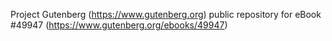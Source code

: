 Project Gutenberg (https://www.gutenberg.org) public repository for eBook #49947 (https://www.gutenberg.org/ebooks/49947)

